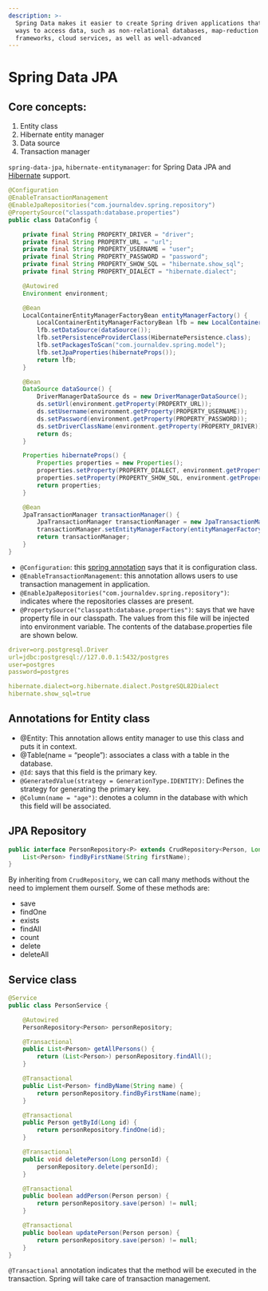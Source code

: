 ```yaml
---
description: >-
  Spring Data makes it easier to create Spring driven applications that use new
  ways to access data, such as non-relational databases, map-reduction
  frameworks, cloud services, as well as well-advanced
---
```


# Spring Data JPA

## Core concepts:

1. Entity class
2. Hibernate entity manager
3. Data source
4. Transaction manager

`spring-data-jpa`, `hibernate-entitymanager`: for Spring Data JPA and [Hibernate](https://www.journaldev.com/3793/hibernate-tutorial) support.

```java
@Configuration
@EnableTransactionManagement
@EnableJpaRepositories("com.journaldev.spring.repository")
@PropertySource("classpath:database.properties")
public class DataConfig {

	private final String PROPERTY_DRIVER = "driver";
	private final String PROPERTY_URL = "url";
	private final String PROPERTY_USERNAME = "user";
	private final String PROPERTY_PASSWORD = "password";
	private final String PROPERTY_SHOW_SQL = "hibernate.show_sql";
	private final String PROPERTY_DIALECT = "hibernate.dialect";

	@Autowired
	Environment environment;

	@Bean
	LocalContainerEntityManagerFactoryBean entityManagerFactory() {
		LocalContainerEntityManagerFactoryBean lfb = new LocalContainerEntityManagerFactoryBean();
		lfb.setDataSource(dataSource());
		lfb.setPersistenceProviderClass(HibernatePersistence.class);
		lfb.setPackagesToScan("com.journaldev.spring.model");
		lfb.setJpaProperties(hibernateProps());
		return lfb;
	}

	@Bean
	DataSource dataSource() {
		DriverManagerDataSource ds = new DriverManagerDataSource();
		ds.setUrl(environment.getProperty(PROPERTY_URL));
		ds.setUsername(environment.getProperty(PROPERTY_USERNAME));
		ds.setPassword(environment.getProperty(PROPERTY_PASSWORD));
		ds.setDriverClassName(environment.getProperty(PROPERTY_DRIVER));
		return ds;
	}

	Properties hibernateProps() {
		Properties properties = new Properties();
		properties.setProperty(PROPERTY_DIALECT, environment.getProperty(PROPERTY_DIALECT));
		properties.setProperty(PROPERTY_SHOW_SQL, environment.getProperty(PROPERTY_SHOW_SQL));
		return properties;
	}

	@Bean
	JpaTransactionManager transactionManager() {
		JpaTransactionManager transactionManager = new JpaTransactionManager();
		transactionManager.setEntityManagerFactory(entityManagerFactory().getObject());
		return transactionManager;
	}
}
```

* `@Configuration`: this [spring annotation](https://www.journaldev.com/16966/spring-annotations) says that it is configuration class.
* `@EnableTransactionManagement`: this annotation allows users to use transaction management in application.
* `@EnableJpaRepositories("com.journaldev.spring.repository")`: indicates where the repositories classes are present.
* `@PropertySource("classpath:database.properties")`: says that we have property file in our classpath. The values from this file will be injected into environment variable. The contents of the database.properties file are shown below.

```yaml
driver=org.postgresql.Driver
url=jdbc:postgresql://127.0.0.1:5432/postgres
user=postgres
password=postgres

hibernate.dialect=org.hibernate.dialect.PostgreSQL82Dialect
hibernate.show_sql=true
```

## Annotations for Entity class

* @Entity: This annotation allows entity manager to use this class and puts it in context.
* @Table\(name = “people”\): associates a class with a table in the database.
* `@Id`: says that this field is the primary key.
* `@GeneratedValue(strategy = GenerationType.IDENTITY)`: Defines the strategy for generating the primary key.
* `@Column(name = "age")`: denotes a column in the database with which this field will be associated.

## JPA Repository

```java
public interface PersonRepository<P> extends CrudRepository<Person, Long> {
    List<Person> findByFirstName(String firstName);
}
```

By inheriting from `CrudRepository`, we can call many methods without the need to implement them ourself. Some of these methods are:

* save
* findOne
* exists
* findAll
* count
* delete
* deleteAll

## Service class

```java
@Service
public class PersonService {

	@Autowired
	PersonRepository<Person> personRepository;

	@Transactional
	public List<Person> getAllPersons() {
		return (List<Person>) personRepository.findAll();
	}

	@Transactional
	public List<Person> findByName(String name) {
		return personRepository.findByFirstName(name);
	}

	@Transactional
	public Person getById(Long id) {
		return personRepository.findOne(id);
	}

	@Transactional
	public void deletePerson(Long personId) {
		personRepository.delete(personId);
	}

	@Transactional
	public boolean addPerson(Person person) {
		return personRepository.save(person) != null;
	}

	@Transactional
	public boolean updatePerson(Person person) {
		return personRepository.save(person) != null;
	}
}
```

 `@Transactional` annotation indicates that the method will be executed in the transaction. Spring will take care of transaction management.

